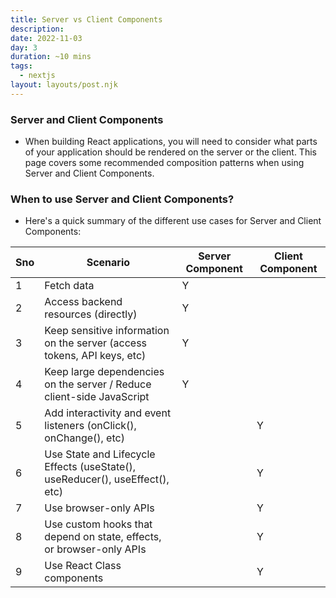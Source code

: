```yaml
---
title: Server vs Client Components
description: 
date: 2022-11-03
day: 3
duration: ~10 mins
tags:
  - nextjs
layout: layouts/post.njk
---
```


### Server and Client Components

* When building React applications, you will need to consider what parts of your application should be rendered on the server or the client. This page covers some recommended composition patterns when using Server and Client Components.

### When to use Server and Client Components?

* Here's a quick summary of the different use cases for Server and Client Components:

|Sno| Scenario | Server Component | Client Component |
|--|--|--|--|
|1|Fetch data		|  Y |  |
|2|Access backend resources (directly)|  Y |  |
|3|Keep sensitive information on the server (access tokens, API keys, etc)		|  Y |  |
|4|Keep large dependencies on the server / Reduce client-side JavaScript		| Y |  |
|5|Add interactivity and event listeners (onClick(), onChange(), etc)		|  | Y |
|6|Use State and Lifecycle Effects (useState(), useReducer(), useEffect(), etc)	|  | Y |
|7|Use browser-only APIs		|  | Y |
|8|Use custom hooks that depend on state, effects, or browser-only APIs	|  | Y |
|9|Use React Class components		|  | Y |
